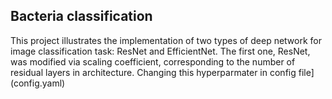 ## Bacteria classification
This project illustrates the implementation of two types of deep network for image classification task: ResNet and EfficientNet. 
The first one, ResNet, was modified via scaling coefficient, corresponding to the number of residual layers in architecture. Changing this hyperparmater in config file](config.yaml)
